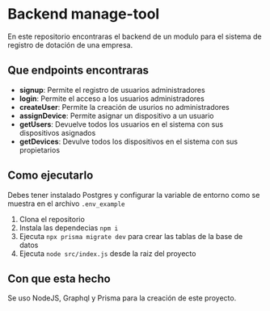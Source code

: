 # Backend manage-tool

En este repositorio encontraras el backend de un modulo para el sistema de registro de dotación de una empresa.

## Que endpoints encontraras

- **signup**: Permite el registro de usuarios administradores
- **login**: Permite el acceso a los usuarios administradores
- **createUser**: Permite la creación de usurios no administradores
- **assignDevice**: Permite asignar un dispositivo a un usuario
- **getUsers**: Devuelve todos los usuarios en el sistema con sus dispositivos asignados
- **getDevices**: Devulve todos los dispositivos en el sistema con sus propietarios

## Como ejecutarlo

Debes tener instalado Postgres y configurar la variable de entorno como se muestra en el archivo `.env_example`

1. Clona el repositorio
2. Instala las dependecias `npm i`
3. Ejecuta `npx prisma migrate dev` para crear las tablas de la base de datos
4. Ejecuta `node src/index.js` desde la raiz del proyecto

## Con que esta hecho

Se uso NodeJS, Graphql y Prisma para la creación de este proyecto.
